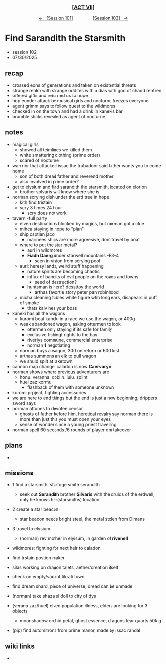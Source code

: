 
<div align="center">
  <h3 align="center"><a href="https://github.com/h-griffin/dnd-notes/blob/main/grimmhaus/act-VII" >[ACT VII]</a></h3>
  <p align="center">
    <a href="https://github.com/h-griffin/dnd-notes/blob/main/grimmhaus/act-VII/25-07-23.md" >&larr; &nbsp; [Session 101]</a>
    &nbsp;&nbsp;&nbsp;&nbsp;&nbsp;&nbsp;&nbsp;&nbsp;&nbsp;&nbsp;&nbsp;&nbsp;&nbsp;&nbsp;
    <a href="https://github.com/h-griffin/dnd-notes/blob/main/grimmhaus/act-VII/25-08-06.md" >[Session 103] &nbsp; &rarr;</a>
  </p>
</div>

# Find Sarandith the Starsmith
- session 102
- 07/30/2025

## recap
- crossed eons of generations and taken on existential threats
- strange realm with strange oddites with a dias with god of chaod renfren
- offered gifts and returned us to hope
- hop eunder attack by musical girls and nocturne freezes everyone
- agent grimm says to follow quest to the wildmores
- checked in on the town and had a drink in kanekis bar
- bramble sticks revealed as agent of nocturne

## notes
- magical girls
    - showed all teimlines we killed them
    - white smattering clothing (prime order)
    - scared of nocturne
- warrrior that attacked issac the trubadoor said father wants you to come home
    - son of both dread father and reverend mother
    - also involved in prime order?
- get to elysium and find sarandith the starsmith, located on elorion
    - brother solvaris will know where she is
- norman scrying dish under the erd tree in hope
    - kith find tristain
    - scry 3 times 24 hour
        - scry does not work
- tavern -full party
    - elven destinations blocked by magics, but norman got a clue
    - mihca staying in hope to "plan"
    - ship csptian jaco
        - marinees ships are more agreesive, dont travel by boat
    - where to put the star metal?
        - auri in wildmores
        - **Fiadh Daerg** under starwell mountains -B3-4
            - seen in vision from scrying pool
    - auri: heresy lands, weird stuff happening
        - nature spirits are becoming chaotic
        - influx of bandits of evil people on the roads and towns
            - seed of destruction?
        - huntsman is here? dessttoy the world
            - arthas favortie story peter pan robinhood
    - micha cleaning tables white figure wtih long ears, disapears in puff of smoke
        - thats kalv hes your boss
- kaneki has all the wagons
    - kuromi beat kaneki in a race we use the wagon, or 400g
    - weak abandoned wagon, asking ottermen to look
        - ottermen only staying if its safe for family
        - exclusive fishingt rights to the bay
        - riverlys commune, commercial enterprise
        - norman **1** negotiating
    - norman buys a wagon, 300 on return or 600 lost
    - arthas summons an elk to pull wagon
    - we shuld split at laketown
- cannon map change, caladon is now **Caervaryn**
- norman shows where previous adventurers are
    - honu, veranna, goblin, lulu, splint
    - huel zaz kormu
        - flashback of them with someone unknown
- kuromi prpject, fighting accessories
- we are here to end things but the end is just a new beginning, drippers sword says
- norman attunes to devotee censor
    - ghosts of father before him, heretical revalry say norman there is more than just this you must open your eyes
    - sense of wonder since a young priest travelling
- norman spell 60 seconds /6 rounds of player dm takeover

## plans
-  

## missions
- 1 find a starsmith, starfoge smith serandith
    - seek out **Serandith** brother **Silvaris** with the druids of the erdwell, only he knows her(starsmiths) location
- 2 create a star beacon
    - star beacon needs bright steel, the metal stolen from Dimans
- 3 travel to elysium
    - (norman) rev mother in elyisum, in garden of **rivenell**
- wildmores: fighting for next heir to caladon
- find trstain postion maker
- silas working on dragon talets, aether/creation itself

- check on empty/vacant tikrati town
- find dream shard, piece of universe, dread can be unmade
- (norman) take shaza el doll to city of dys
- (~~verana~~ zaz/huel) elven population illness, elders are looking for 3 objects
    - moonshadow orchid petal, ghost essence, dragons tear quarts 50k g
- (pip) find automitrons from prime manor, made by issac randal

## wiki links
-
